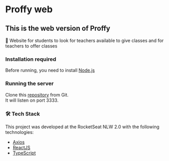 # Proffy web

## This is the web version of Proffy

🚀 Website for students to look for teachers available to give classes and for teachers to offer classes

### Installation required

Before running, you need to install
[Node.js](https://nodejs.org/en/)

### Running the server

Clone this [repository](https://github.com/guilherme-n/backend-proffy) from Git.
</br>It will listen on port 3333.

### 🛠 Tech Stack

This project was developed at the RocketSeat NLW 2.0 with the following technologies:

- [Axios](https://github.com/axios/axios)
- [ReactJS](https://reactjs.org/)
- [TypeScript](https://www.typescriptlang.org/)
